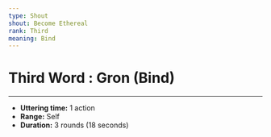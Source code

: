 ```yaml
---
type: Shout
shout: Become Ethereal
rank: Third
meaning: Bind
---
```

# Third Word : Gron (Bind)
---
- **Uttering time:** 1 action
- **Range:** Self
- **Duration:** 3 rounds (18 seconds)